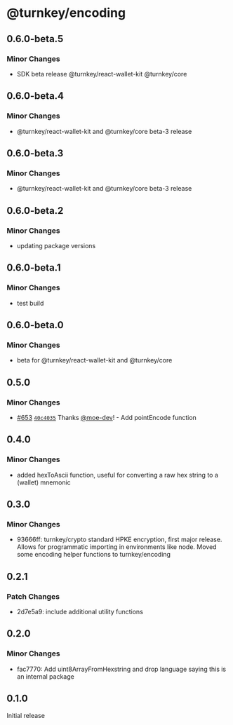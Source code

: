 # @turnkey/encoding

## 0.6.0-beta.5

### Minor Changes

- SDK beta release @turnkey/react-wallet-kit @turnkey/core

## 0.6.0-beta.4

### Minor Changes

- @turnkey/react-wallet-kit and @turnkey/core beta-3 release

## 0.6.0-beta.3

### Minor Changes

- @turnkey/react-wallet-kit and @turnkey/core beta-3 release

## 0.6.0-beta.2

### Minor Changes

- updating package versions

## 0.6.0-beta.1

### Minor Changes

- test build

## 0.6.0-beta.0

### Minor Changes

- beta for @turnkey/react-wallet-kit and @turnkey/core

## 0.5.0

### Minor Changes

- [#653](https://github.com/tkhq/sdk/pull/653) [`40c4035`](https://github.com/tkhq/sdk/commit/40c40359ec7096d0bca39ffc93e89361b3b11a1a) Thanks [@moe-dev](https://github.com/moe-dev)! - Add pointEncode function

## 0.4.0

### Minor Changes

- added hexToAscii function, useful for converting a raw hex string to a (wallet) mnemonic

## 0.3.0

### Minor Changes

- 93666ff: turnkey/crypto standard HPKE encryption, first major release. Allows for programmatic importing in environments like node. Moved some encoding helper functions to turnkey/encoding

## 0.2.1

### Patch Changes

- 2d7e5a9: include additional utility functions

## 0.2.0

### Minor Changes

- fac7770: Add uint8ArrayFromHexstring and drop language saying this is an internal package

## 0.1.0

Initial release
